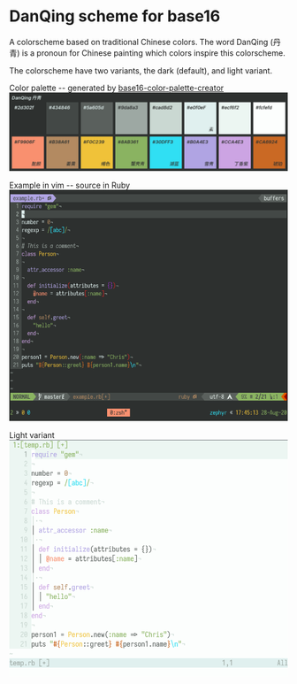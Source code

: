# DanQing scheme for base16

A colorscheme based on traditional Chinese colors. The word DanQing (丹青) is a
pronoun for Chinese painting which colors inspire this colorscheme.

The colorscheme have two variants, the dark (default), and light variant.

Color palette -- generated by [base16-color-palette-creator](https://github.com/CosmosAtlas/base16-color-palette-creator)
![color palette for DanQing](./palette.png)

Example in vim -- source in Ruby
![example highlights in Ruby](./danqing-example.png)

Light variant
![example highlights in Ruby light variant](./danqing-light-example.png)
